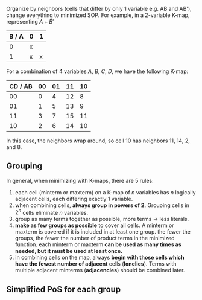 Organize by neighbors (cells that differ by only 1 variable e.g. AB and AB'), change everything to minimized SOP. For example, in a 2-variable K-map, representing $A + B'$

| B / A | 0   | 1   |
| ----- | --- | --- |
| 0     | x    |     |
| 1      | x    | x    |

For a combination of 4 variables $A,\ B,\ C,\ D$, we have the following K-map: 

| CD / AB | 00  | 01  | 11  | 10  |
| ------- | --- | --- | --- | --- |
| 00      | 0    | 4    | 12    | 8    |
| 01      | 1    | 5    | 13    | 9    |
| 11      | 3    | 7    | 15    | 11    |
| 10        | 2    | 6    | 14    | 10    |
In this case, the neighbors wrap around, so cell 10 has neighbors 11, 14, 2, and 8. 
## Grouping
In general, when minimizing with K-maps, there are 5 rules: 
1. each cell (minterm or maxterm) on a K-map of $n$ variables has $n$ logically adjacent cells, each differing exactly 1 variable.
2. when combining cells, **always group in powers of 2**. Grouping cells in $2^{n}$ cells eliminate $n$ variables.
3. group as many terms together as possible, more terms $\rightarrow$ less literals.
1. **make as few groups as possible** to cover all cells. A minterm or maxterm is covered if it is included in at least one group. the fewer the groups, the fewer the number of product terms in the minimized function. each minterm or maxterm **can be used as many times as needed, but it must be used at least once.** 
2. in combining cells on the map, always **begin with those cells which have the fewest number of adjacent** cells (**lonelies**). Terms with multiple adjacent minterms (**adjacencies**) should be combined later.

## Simplified PoS for each group
